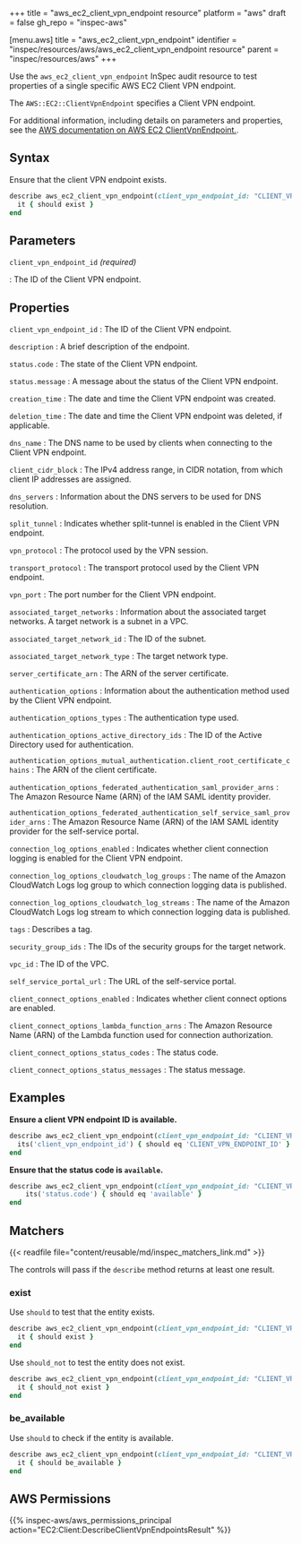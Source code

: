 +++
title = "aws_ec2_client_vpn_endpoint resource"
platform = "aws"
draft = false
gh_repo = "inspec-aws"

[menu.aws]
title = "aws_ec2_client_vpn_endpoint"
identifier = "inspec/resources/aws/aws_ec2_client_vpn_endpoint resource"
parent = "inspec/resources/aws"
+++

Use the `aws_ec2_client_vpn_endpoint` InSpec audit resource to test properties of a single specific AWS EC2 Client VPN endpoint.

The `AWS::EC2::ClientVpnEndpoint` specifies a Client VPN endpoint.

For additional information, including details on parameters and properties, see the [AWS documentation on AWS EC2 ClientVpnEndpoint.](https://docs.aws.amazon.com/AWSCloudFormation/latest/UserGuide/aws-resource-ec2-clientvpnendpoint.html).

## Syntax

Ensure that the client VPN endpoint exists.

```ruby
describe aws_ec2_client_vpn_endpoint(client_vpn_endpoint_id: "CLIENT_VPN_ENDPOINT_ID") do
  it { should exist }
end
```

## Parameters

`client_vpn_endpoint_id` _(required)_

: The ID of the Client VPN endpoint.

## Properties

`client_vpn_endpoint_id`
: The ID of the Client VPN endpoint.

`description`
: A brief description of the endpoint.

`status.code`
: The state of the Client VPN endpoint.

`status.message`
: A message about the status of the Client VPN endpoint.

`creation_time`
: The date and time the Client VPN endpoint was created.

`deletion_time`
: The date and time the Client VPN endpoint was deleted, if applicable.

`dns_name`
: The DNS name to be used by clients when connecting to the Client VPN endpoint.

`client_cidr_block`
: The IPv4 address range, in CIDR notation, from which client IP addresses are assigned.

`dns_servers`
: Information about the DNS servers to be used for DNS resolution.

`split_tunnel`
: Indicates whether split-tunnel is enabled in the Client VPN endpoint.

`vpn_protocol`
: The protocol used by the VPN session.

`transport_protocol`
: The transport protocol used by the Client VPN endpoint.

`vpn_port`
: The port number for the Client VPN endpoint.

`associated_target_networks`
: Information about the associated target networks. A target network is a subnet in a VPC.

`associated_target_network_id`
: The ID of the subnet.

`associated_target_network_type`
: The target network type.

`server_certificate_arn`
: The ARN of the server certificate.

`authentication_options`
: Information about the authentication method used by the Client VPN endpoint.

`authentication_options_types`
: The authentication type used.

`authentication_options_active_directory_ids`
: The ID of the Active Directory used for authentication.

`authentication_options_mutual_authentication.client_root_certificate_chains`
: The ARN of the client certificate.

`authentication_options_federated_authentication_saml_provider_arns`
: The Amazon Resource Name (ARN) of the IAM SAML identity provider.

`authentication_options_federated_authentication_self_service_saml_provider_arns`
: The Amazon Resource Name (ARN) of the IAM SAML identity provider for the self-service portal.

`connection_log_options_enabled`
: Indicates whether client connection logging is enabled for the Client VPN endpoint.

`connection_log_options_cloudwatch_log_groups`
: The name of the Amazon CloudWatch Logs log group to which connection logging data is published.

`connection_log_options_cloudwatch_log_streams`
: The name of the Amazon CloudWatch Logs log stream to which connection logging data is published.

`tags`
: Describes a tag.

`security_group_ids`
: The IDs of the security groups for the target network.

`vpc_id`
: The ID of the VPC.

`self_service_portal_url`
: The URL of the self-service portal.

`client_connect_options_enabled`
: Indicates whether client connect options are enabled.

`client_connect_options_lambda_function_arns`
: The Amazon Resource Name (ARN) of the Lambda function used for connection authorization.

`client_connect_options_status_codes`
: The status code.

`client_connect_options_status_messages`
: The status message.

## Examples

**Ensure a client VPN endpoint ID is available.**

```ruby
describe aws_ec2_client_vpn_endpoint(client_vpn_endpoint_id: "CLIENT_VPN_ENDPOINT_ID") do
  its('client_vpn_endpoint_id') { should eq 'CLIENT_VPN_ENDPOINT_ID' }
end
```

**Ensure that the status code is `available`.**

```ruby
describe aws_ec2_client_vpn_endpoint(client_vpn_endpoint_id: "CLIENT_VPN_ENDPOINT_ID") do
    its('status.code') { should eq 'available' }
end
```

## Matchers

{{< readfile file="content/reusable/md/inspec_matchers_link.md" >}}

The controls will pass if the `describe` method returns at least one result.

### exist

Use `should` to test that the entity exists.

```ruby
describe aws_ec2_client_vpn_endpoint(client_vpn_endpoint_id: "CLIENT_VPN_ENDPOINT_ID") do
  it { should exist }
end
```

Use `should_not` to test the entity does not exist.

```ruby
describe aws_ec2_client_vpn_endpoint(client_vpn_endpoint_id: "CLIENT_VPN_ENDPOINT_ID") do
  it { should_not exist }
end
```

### be_available

Use `should` to check if the entity is available.

```ruby
describe aws_ec2_client_vpn_endpoint(client_vpn_endpoint_id: "CLIENT_VPN_ENDPOINT_ID") do
  it { should be_available }
end
```

## AWS Permissions

{{% inspec-aws/aws_permissions_principal action="EC2:Client:DescribeClientVpnEndpointsResult" %}}
